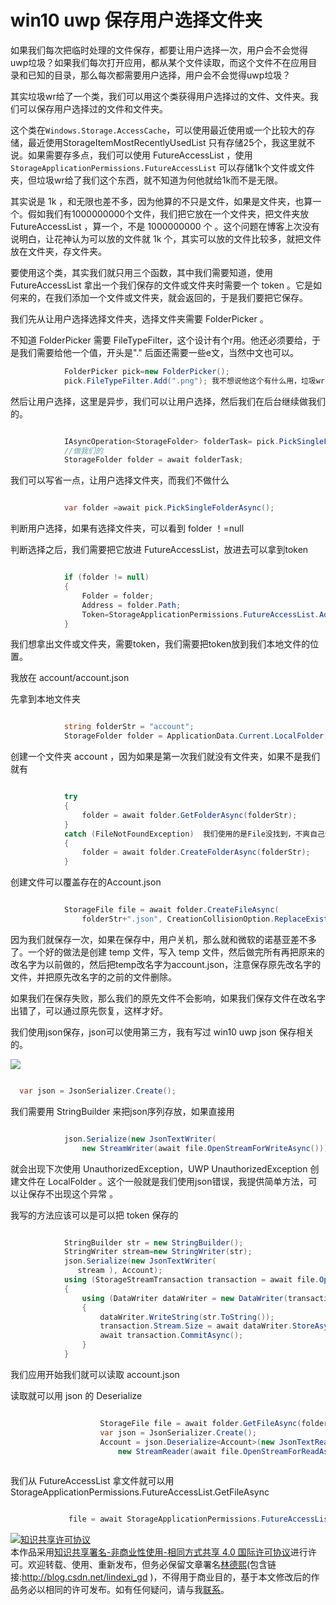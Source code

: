 # win10 uwp 保存用户选择文件夹

如果我们每次把临时处理的文件保存，都要让用户选择一次，用户会不会觉得uwp垃圾？如果我们每次打开应用，都从某个文件读取，而这个文件不在应用目录和已知的目录，那么每次都需要用户选择，用户会不会觉得uwp垃圾？

<!--more-->

<div id="toc"></div>

其实垃圾wr给了一个类，我们可以用这个类获得用户选择过的文件、文件夹。我们可以保存用户选择过的文件和文件夹。

这个类在`Windows.Storage.AccessCache`，可以使用最近使用或一个比较大的存储，最近使用StorageItemMostRecentlyUsedList 只有存储25个，我这里就不说。如果需要存多点，我们可以使用 FutureAccessList ，使用`StorageApplicationPermissions.FutureAccessList` 可以存储1k个文件或文件夹，但垃圾wr给了我们这个东西，就不知道为何他就给1k而不是无限。

其实说是 1k ，和无限也差不多，因为他算的不只是文件，如果是文件夹，也算一个。假如我们有1000000000个文件，我们把它放在一个文件夹，把文件夹放 FutureAccessList ，算一个，不是 1000000000 个 。这个问题在博客上次没有说明白，让花神认为可以放的文件就 1k 个，其实可以放的文件比较多，就把文件放在文件夹，存文件夹。

要使用这个类，其实我们就只用三个函数，其中我们需要知道，使用 FutureAccessList 拿出一个我们保存的文件或文件夹时需要一个 token 。它是如何来的，在我们添加一个文件或文件夹，就会返回的，于是我们要把它保存。

我们先从让用户选择选择文件夹，选择文件夹需要 FolderPicker 。

不知道 FolderPicker 需要 FileTypeFilter，这个设计有个r用。他还必须要给，于是我们需要给他一个值，开头是"." 后面还需要一些e文，当然中文也可以。

```csharp
            FolderPicker pick=new FolderPicker();
            pick.FileTypeFilter.Add(".png"); 我不想说他这个有什么用，垃圾wr
```

然后让用户选择，这里是异步，我们可以让用户选择，然后我们在后台继续做我们的。

```csharp

            IAsyncOperation<StorageFolder> folderTask= pick.PickSingleFolderAsync();
            //做我们的 
            StorageFolder folder = await folderTask;
```

我们可以写省一点，让用户选择文件夹，而我们不做什么

```csharp

            var folder =await pick.PickSingleFolderAsync();

```

判断用户选择，如果有选择文件夹，可以看到 folder ！=null

判断选择之后，我们需要把它放进 FutureAccessList，放进去可以拿到token

```csharp

            if (folder != null)
            {
                Folder = folder;
                Address = folder.Path;
                Token=StorageApplicationPermissions.FutureAccessList.Add(folder);
            }
```

我们想拿出文件或文件夹，需要token，我们需要把token放到我们本地文件的位置。

我放在 account/account.json 

先拿到本地文件夹

```csharp

            string folderStr = "account";
            StorageFolder folder = ApplicationData.Current.LocalFolder;
```

创建一个文件夹 account ，因为如果是第一次我们就没有文件夹，如果不是我们就有

```csharp

            try
            {
                folder = await folder.GetFolderAsync(folderStr);
            }
            catch (FileNotFoundException)  我们使用的是File没找到，不爽自己做一个Folder没找到
            {
                folder = await folder.CreateFolderAsync(folderStr);
            }
```

创建文件可以覆盖存在的Account.json

```csharp

            StorageFile file = await folder.CreateFileAsync(
                folderStr+".json", CreationCollisionOption.ReplaceExisting);
```

因为我们就保存一次，如果在保存中，用户关机，那么就和微软的诺基亚差不多了。一个好的做法是创建 temp 文件，写入 temp 文件，然后做完所有再把原来的改名字为以前做的，然后把temp改名字为account.json，注意保存原先改名字的文件，并把原先改名字的之前的文件删除。

如果我们在保存失败，那么我们的原先文件不会影响，如果我们保存文件在改名字出错了，可以通过原先恢复，这样才好。

我们使用json保存，json可以使用第三方，我有写过 win10 uwp json 保存相关的。

![](http://jycloud.9uads.com/web/GetObject.aspx?filekey=eb992e37cd0bd5c07ae125648f6328bb)

```csharp

  var json = JsonSerializer.Create();
```
 
我们需要用 StringBuilder 来把json序列存放，如果直接用

```csharp

            json.Serialize(new JsonTextWriter(
                new StreamWriter(await file.OpenStreamForWriteAsync())), Account);
```

就会出现下次使用 UnauthorizedException，UWP UnauthorizedException 创建文件在 LocalFolder 。这个一般就是我们使用json错误，我提供简单方法，可以让保存不出现这个异常
。

我写的方法应该可以是可以把 token 保存的

```csharp

            StringBuilder str = new StringBuilder();
            StringWriter stream=new StringWriter(str);
            json.Serialize(new JsonTextWriter(
               stream ), Account);
            using (StorageStreamTransaction transaction = await file.OpenTransactedWriteAsync())
            {
                using (DataWriter dataWriter = new DataWriter(transaction.Stream))
                {
                    dataWriter.WriteString(str.ToString());
                    transaction.Stream.Size = await dataWriter.StoreAsync();
                    await transaction.CommitAsync();
                }
            }
```

我们应用开始我们就可以读取 account.json

读取就可以用 json 的 Deserialize

```csharp

                    StorageFile file = await folder.GetFileAsync(folderStr + ".json");
                    var json = JsonSerializer.Create();
                    Account = json.Deserialize<Account>(new JsonTextReader(
                        new StreamReader(await file.OpenStreamForReadAsync())));
          
```



我们从 FutureAccessList 拿文件就可以用 StorageApplicationPermissions.FutureAccessList.GetFileAsync 

```csharp

             file = await StorageApplicationPermissions.FutureAccessList.GetFileAsync(Account.Token);

```

<a rel="license" href="http://creativecommons.org/licenses/by-nc-sa/4.0/"><img alt="知识共享许可协议" style="border-width:0" src="https://licensebuttons.net/l/by-nc-sa/4.0/88x31.png" /></a><br />本作品采用<a rel="license" href="http://creativecommons.org/licenses/by-nc-sa/4.0/">知识共享署名-非商业性使用-相同方式共享 4.0 国际许可协议</a>进行许可。欢迎转载、使用、重新发布，但务必保留文章署名[林德熙](http://blog.csdn.net/lindexi_gd)(包含链接:http://blog.csdn.net/lindexi_gd )，不得用于商业目的，基于本文修改后的作品务必以相同的许可发布。如有任何疑问，请与我[联系](mailto:lindexi_gd@163.com)。



